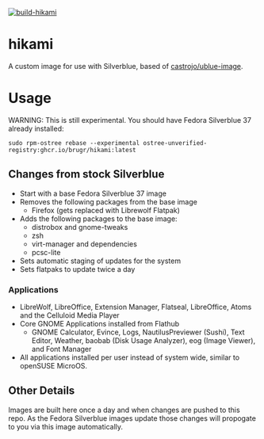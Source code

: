 [![build-hikami](https://github.com/brugr/hikami/actions/workflows/build.yml/badge.svg)](https://github.com/brugr/hikami/actions/workflows/build.yml)

# hikami

A custom image for use with Silverblue, based of [castrojo/ublue-image](https://github.com/castrojo/ublue-image).

# Usage

WARNING: This is still experimental. You should have Fedora Silverblue 37 already installed:

    sudo rpm-ostree rebase --experimental ostree-unverified-registry:ghcr.io/brugr/hikami:latest

## Changes from stock Silverblue

- Start with a base Fedora Silverblue 37 image
- Removes the following packages from the base image
  - Firefox (gets replaced with Librewolf Flatpak)
- Adds the following packages to the base image:
  - distrobox and gnome-tweaks
  - zsh
  - virt-manager and dependencies
  - pcsc-lite
- Sets automatic staging of updates for the system
- Sets flatpaks to update twice a day

### Applications

- LibreWolf, LibreOffice, Extension Manager, Flatseal, LibreOffice, Atoms and the Celluloid Media Player
- Core GNOME Applications installed from Flathub
  - GNOME Calculator, Evince, Logs, NautilusPreviewer (Sushi), Text Editor, Weather, baobab (Disk Usage Analyzer), eog (Image Viewer), and Font Manager
- All applications installed per user instead of system wide, similar to openSUSE MicroOS.

## Other Details

Images are built here once a day and when changes are pushed to this repo.
As the Fedora Silverblue images update those changes will propogate to you via this image automatically.
